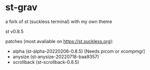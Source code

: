 # st-grav
a fork of st (suckless terminal) with my own theme

st v0.8.5

patches (most avaliable on https://st.suckless.org):
- alpha        (st-alpha-20220206-0.8.5) [Needs picom or xcompmgr]
- anysize      (st-anysize-20220718-baa9357)
- scrollback   (st-scrollback-0.8.5)
